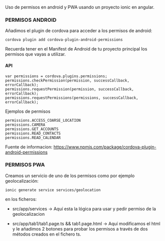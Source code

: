 Uso de permisos en android y PWA usando un proyecto ionic en angular.


### PERMISOS ANDROID

Añadimos el plugin de cordova para acceder a los permisos de android:

```
cordova plugin add cordova-plugin-android-permissions
```

Recuerda tener en el Manifest de Android de tu proyecto principal los permisos que vayas a utilizar.

#### API

```
var permissions = cordova.plugins.permissions;
permissions.checkPermission(permission, successCallback, errorCallback);
permissions.requestPermission(permission, successCallback, errorCallback);
permissions.requestPermissions(permissions, successCallback, errorCallback);
```

Ejemplos de permisos

```
permissions.ACCESS_COARSE_LOCATION
permissions.CAMERA
permissions.GET_ACCOUNTS
permissions.READ_CONTACTS
permissions.READ_CALENDAR
```

Fuente de informacion: https://www.npmjs.com/package/cordova-plugin-android-permissions

### PERMISOS PWA
Creamos un servicio de uno de los permisos como por ejemplo geolocalización:

```
ionic generate service services/geolocation
```	

en los ficheros:
-	src/app/services  ->  Aquí esta la lógica para usar y pedir permiso de la geolocalizacion

-	src/app/tab1/tab1.page.ts && tab1.page.html  ->  Aquí modificamos el html y le añadimos 2 botones para 
													 probar los permisos a través de dos métodos creados en el fichero ts.
